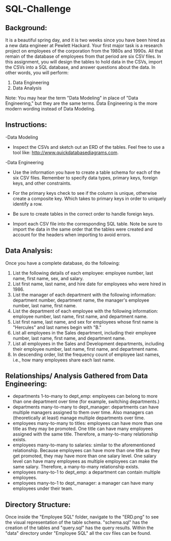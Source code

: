 # SQL-Challenge

## Background:
It is a beautiful spring day, and it is two weeks since you have been hired as a new data engineer at Pewlett Hackard. Your first major task is a research project on employees of the corporation from the 1980s and 1990s. All that remain of the database of employees from that period are six CSV files.
In this assignment, you will design the tables to hold data in the CSVs, import the CSVs into a SQL database, and answer questions about the data. In other words, you will perform:

1. Data Engineering
2. Data Analysis

Note: You may hear the term "Data Modeling" in place of "Data Engineering," but they are the same terms. Data Engineering is the more modern wording instead of Data Modeling.

## Instructions:

-Data Modeling
* Inspect the CSVs and sketch out an ERD of the tables. Feel free to use a tool like: http://www.quickdatabasediagrams.com.

-Data Engineering
* Use the information you have to create a table schema for each of the six CSV files. Remember to specify data types, primary keys, foreign keys, and other constraints.

* For the primary keys check to see if the column is unique, otherwise create a composite key. Which takes 	to primary keys in order to uniquely identify a row.
	
* Be sure to create tables in the correct order to handle foreign keys.

* Import each CSV file into the corresponding SQL table. Note be sure to import the data in the same order that the tables were created and account for the headers when importing to avoid errors.

## Data Analysis:
Once you have a complete database, do the following:

1. List the following details of each employee: employee number, last name, first name, sex, and salary.
2. List first name, last name, and hire date for employees who were hired in 1986.
3. List the manager of each department with the following information: department number, department name, the manager's employee number, last name, first name.
4. List the department of each employee with the following information: employee number, last name, first name, and department name.
5. List first name, last name, and sex for employees whose first name is "Hercules" and last names begin with "B."
6. List all employees in the Sales department, including their employee number, last name, first name, and department name.
7. List all employees in the Sales and Development departments, including their employee number, last name, first name, and department name.
8. In descending order, list the frequency count of employee last names, i.e., how many employees share each last name. 

## Relationships/ Analysis Gathered from Data Engineering:
* departments 1-to-many to dept_emp: employees can belong to more than one department over time (for example, switching departments.)
* departments many-to-many to dept_manager: departments can have multiple managers assigned to them over time. Also managers can (theoretically at least) manage multiple departments over time.
* employees many-to-many to titles: employees can have more than one title as they may be promoted. One title can have many employees assigned with the same title. Therefore, a many-to-many relationship exists.
* employees many-to-many to salaries: similar to the aforementioned relationship. Because employees can have more than one title as they get promoted, they may have more than one salary level. One salary level can have many employees as multiple employees can make the same salary. Therefore, a many-to-many relationship exists.
* employees many-to-1 to dept_emp: a department can contain multiple employees.
* employees many-to-1 to dept_manager: a manager can have many employees under their team.

## Directory Structure:
Once inside the "Employee SQL" folder, navigate to the "ERD.png" to see the visual representation of the table schema.  "schema.sql" has the creation of the tables and "query.sql" has the query results.  Within the "data" directory under "Employee SQL" all the csv files can be found.
